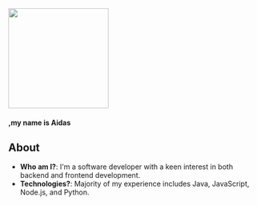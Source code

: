 <img src="https://bit.ly/3wY7igM" width="200">

#### **,my name is Aidas**





## About
- **Who am I?**: I'm a software developer with a keen interest in both backend and frontend development.
- **Technologies?**: Majority of my experience includes Java, JavaScript, Node.js, and Python.



<!--
**bakaichi/bakaichi** is a ✨ _special_ ✨ repository because its `README.md` (this file) appears on your GitHub profile.

Here are some ideas to get you started:

- 🔭 I’m currently working on ...
- 🌱 I’m currently learning ...
- 👯 I’m looking to collaborate on ...
- 🤔 I’m looking for help with ...
- 💬 Ask me about ...
- 📫 How to reach me: ...
- 😄 Pronouns: ...
- ⚡ Fun fact: ...
-->
